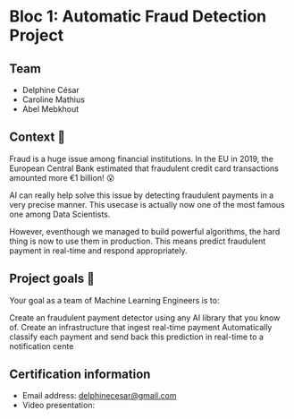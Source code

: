 # Bloc 1: Automatic Fraud Detection Project

## Team
* Delphine César
* Caroline Mathius
* Abel Mebkhout

## Context 📇

Fraud is a huge issue among financial institutions. In the EU in 2019, the European Central Bank estimated that fraudulent credit card transactions amounted more €1 billion! 😮

AI can really help solve this issue by detecting fraudulent payments in a very precise manner. This usecase is actually now one of the most famous one among Data Scientists.

However, eventhough we managed to build powerful algorithms, the hard thing is now to use them in production. This means predict fraudulent payment in real-time and respond appropriately.

## Project goals 🎯

Your goal as a team of Machine Learning Engineers is to:

Create an fraudulent payment detector using any AI library that you know of.
Create an infrastructure that ingest real-time payment
Automatically classify each payment and send back this prediction in real-time to a notification cente

## Certification information
* Email address: delphinecesar@gmail.com
* Video presentation:

